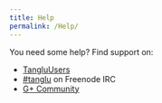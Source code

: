 ```yaml
---
title: Help
permalink: /Help/
---
```


You need some help? Find support on:

-   [TangluUsers](https://tangluusers.org)
-   [\#tanglu](irc://irc.freenode.net:6667/tanglu) on Freenode IRC
-   [G+ Community](https://plus.google.com/communities/115694297712425616130)
